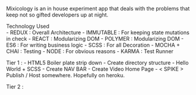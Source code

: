 Mixicology is an in house experiment app that deals with the problems that keep not so gifted developers up at night. 

Technology Used  
	- REDUX		: Overall Architecture
	- IMMUTABLE	: For keeping state mutations in check
	- REACT 	: Modularizing DOM 
	- POLYMER 	: Modularizing DOM 
	- ES6		: For writing business logic
	- SCSS		: For all Decoration
	- MOCHA + CHAI : Testing
	- NODE		: For obvious reasons
	- KARMA		: Test Runner

Tier 1 : 
	- HTML5 Boiler plate strip down
	- Create directory structure 
	- Hello World + SCSS
	- Create NAV BAR
	- Create Video Home Page
	- < SPIKE > Publish / Host somewhere. Hopefully on heroku.

Tier 2 : 